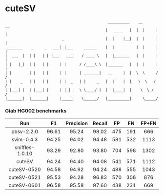 # cuteSV


	                                               __________    __       __
	                                              |   ____   |  |  |     |  |
	                          _                   |  |    |__|  |  |     |  |
	 _______    _     _   ___| |___     ______    |  |          |  |     |  |
	|  ___  |  | |   | | |___   ___|   / ____ \   |  |_______   |  |     |  |
	| |   |_|  | |   | |     | |      / /____\ \  |_______   |  |  |     |  |
	| |        | |   | |     | |      | _______|   __     |  |  \  \     /  /
	| |    _   | |   | |     | |  _   | |     _   |  |    |  |   \  \   /  /
	| |___| |  | |___| |     | |_| |  \ \____/ |  |  |____|  |    \  \_/  /
	|_______|  |_______|     |_____|   \______/   |__________|     \_____/


### Giab HG002 benchmarks

|Run|F1|Precision|Recall|FP|FN|FP+FN|
|:-:|:-:|:-:|:-:|:-:|:-:|:-:|
|pbsv-2.2.0|96.61|95.24|98.02|475|191|666|
|svim-0.4.3|94.25|94.02|94.48|581|532|1113|
|sniffles-1.0.10|93.29|92.80|93.80|704|598|1302|
|cuteSV|94.24|94.40|94.08|541|571|1112|
|cuteSV-0520|94.58|94.92|94.24|488|555|1043|
|cuteSV-0521|95.53|94.28|96.83|570|306|876|
|cuteSV-0601|96.58|95.58|97.60|438|231|669|
